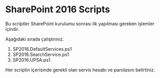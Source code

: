# SharePoint 2016 Scripts
Bu scriptler SharePoint kurulumu sonrası ilk yapılması gereken işlemler içindir.

Aşağıdaki sırada çalıştırınız.
1. SP2016.DefaultServices.ps1
2. SP2016.SearchService.ps1
3. SP2016.UPSA.ps1

Her scriptin içerisinde gerekli olan servis hesabı ve parolasını belirtiniz.